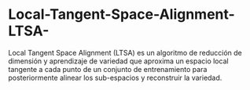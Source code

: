 # Local-Tangent-Space-Alignment-LTSA-
Local Tangent Space Alignment (LTSA) es un algoritmo de reducción de dimensión y aprendizaje de variedad que aproxima un espacio local tangente a cada punto de un conjunto de entrenamiento para posteriormente alinear los sub-espacios y reconstruir la variedad.
